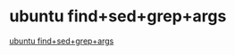 # ubuntu find+sed+grep+args
[ubuntu find+sed+grep+args](https://aiwithcloud.com/2022/09/16/ubuntu_findsedgrepargs/)